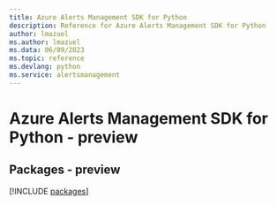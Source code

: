 ```yaml
---
title: Azure Alerts Management SDK for Python
description: Reference for Azure Alerts Management SDK for Python
author: lmazuel
ms.author: lmazuel
ms.data: 06/09/2023
ms.topic: reference
ms.devlang: python
ms.service: alertsmanagement
---
```

# Azure Alerts Management SDK for Python - preview
## Packages - preview
[!INCLUDE [packages](alerts-management-index.md)]
